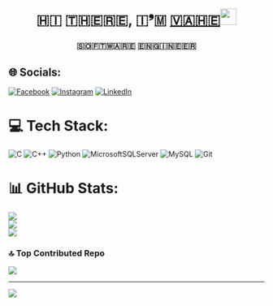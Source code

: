 <h1 align="center">​🇭​​🇮​ ​🇹​​🇭​​🇪​​🇷​​🇪​, ​🇮​❜​🇲​ <a href="https://www.linkedin.com/in/%D0%B2%D0%B0%D0%B3%D0%B5-%D0%B1%D0%B0%D0%B1%D0%B0%D1%8F%D0%BD-45b96828b/?locale=en_US/" target="_blank">🇻​​🇦​​🇭​​🇪​</a> 
<img src="https://github.com/blackcater/blackcater/raw/main/images/Hi.gif" height="32"/></h1>
<h3 align="center">​🇸​​🇴​​🇫​​🇹​​🇼​​🇦​​🇷​​🇪​ ​🇪​​🇳​​🇬​​🇮​​🇳​​🇪​​🇪​​🇷</h3>

## 🌐 Socials:
[![Facebook](https://img.shields.io/badge/Facebook-%231877F2.svg?logo=Facebook&logoColor=white)](https://www.facebook.com/profile.php?id=100069840278738&locale=ru_RU) [![Instagram](https://img.shields.io/badge/Instagram-%23E4405F.svg?logo=Instagram&logoColor=white)](https://www.instagram.com/_vahebabayan_/) [![LinkedIn](https://img.shields.io/badge/LinkedIn-%230077B5.svg?logo=linkedin&logoColor=white)](https://www.linkedin.com/in/%D0%B2%D0%B0%D0%B3%D0%B5-%D0%B1%D0%B0%D0%B1%D0%B0%D1%8F%D0%BD-45b96828b/?locale=en_US) 

# 💻 Tech Stack:
![C](https://img.shields.io/badge/c-%2300599C.svg?style=for-the-badge&logo=c&logoColor=white) ![C++](https://img.shields.io/badge/c++-%2300599C.svg?style=for-the-badge&logo=c%2B%2B&logoColor=white) ![Python](https://img.shields.io/badge/python-3670A0?style=for-the-badge&logo=python&logoColor=ffdd54) ![MicrosoftSQLServer](https://img.shields.io/badge/Microsoft%20SQL%20Server-CC2927?style=for-the-badge&logo=microsoft%20sql%20server&logoColor=white) ![MySQL](https://img.shields.io/badge/mysql-4479A1.svg?style=for-the-badge&logo=mysql&logoColor=white) ![Git](https://img.shields.io/badge/git-%23F05033.svg?style=for-the-badge&logo=git&logoColor=white)

# 📊 GitHub Stats:
![](https://github-readme-stats.vercel.app/api?username=0xV4h3&theme=dark&hide_border=false&include_all_commits=false&count_private=false)<br/>
![](https://nirzak-streak-stats.vercel.app/?user=0xV4h3&theme=dark&hide_border=false)<br/>
![](https://github-readme-stats.vercel.app/api/top-langs/?username=0xV4h3&theme=dark&hide_border=false&include_all_commits=false&count_private=false&layout=compact)

### 🔝 Top Contributed Repo
![](https://github-contributor-stats.vercel.app/api?username=0xV4h3&limit=5&theme=dark&combine_all_yearly_contributions=true)

---
[![](https://visitcount.itsvg.in/api?id=0xV4h3&icon=0&color=0)](https://visitcount.itsvg.in)

<!-- Proudly created with GPRM ( https://gprm.itsvg.in ) -->
